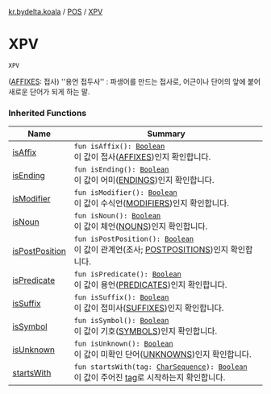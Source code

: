 [kr.bydelta.koala](../index.md) / [POS](index.md) / [XPV](./-x-p-v.md)

# XPV

`XPV`

([AFFIXES](-a-f-f-i-x-e-s.md): 접사) ''용언 접두사'' : 파생어를 만드는 접사로, 어근이나 단어의 앞에 붙어 새로운 단어가 되게 하는 말.

### Inherited Functions

| Name | Summary |
|---|---|
| [isAffix](is-affix.md) | `fun isAffix(): `[`Boolean`](https://kotlinlang.org/api/latest/jvm/stdlib/kotlin/-boolean/index.html)<br>이 값이 접사([AFFIXES](-a-f-f-i-x-e-s.md))인지 확인합니다. |
| [isEnding](is-ending.md) | `fun isEnding(): `[`Boolean`](https://kotlinlang.org/api/latest/jvm/stdlib/kotlin/-boolean/index.html)<br>이 값이 어미([ENDINGS](-e-n-d-i-n-g-s.md))인지 확인합니다. |
| [isModifier](is-modifier.md) | `fun isModifier(): `[`Boolean`](https://kotlinlang.org/api/latest/jvm/stdlib/kotlin/-boolean/index.html)<br>이 값이 수식언([MODIFIERS](-m-o-d-i-f-i-e-r-s.md))인지 확인합니다. |
| [isNoun](is-noun.md) | `fun isNoun(): `[`Boolean`](https://kotlinlang.org/api/latest/jvm/stdlib/kotlin/-boolean/index.html)<br>이 값이 체언([NOUNS](-n-o-u-n-s.md))인지 확인합니다. |
| [isPostPosition](is-post-position.md) | `fun isPostPosition(): `[`Boolean`](https://kotlinlang.org/api/latest/jvm/stdlib/kotlin/-boolean/index.html)<br>이 값이 관계언(조사; [POSTPOSITIONS](-p-o-s-t-p-o-s-i-t-i-o-n-s.md))인지 확인합니다. |
| [isPredicate](is-predicate.md) | `fun isPredicate(): `[`Boolean`](https://kotlinlang.org/api/latest/jvm/stdlib/kotlin/-boolean/index.html)<br>이 값이 용언([PREDICATES](-p-r-e-d-i-c-a-t-e-s.md))인지 확인합니다. |
| [isSuffix](is-suffix.md) | `fun isSuffix(): `[`Boolean`](https://kotlinlang.org/api/latest/jvm/stdlib/kotlin/-boolean/index.html)<br>이 값이 접미사([SUFFIXES](-s-u-f-f-i-x-e-s.md))인지 확인합니다. |
| [isSymbol](is-symbol.md) | `fun isSymbol(): `[`Boolean`](https://kotlinlang.org/api/latest/jvm/stdlib/kotlin/-boolean/index.html)<br>이 값이 기호([SYMBOLS](-s-y-m-b-o-l-s.md))인지 확인합니다. |
| [isUnknown](is-unknown.md) | `fun isUnknown(): `[`Boolean`](https://kotlinlang.org/api/latest/jvm/stdlib/kotlin/-boolean/index.html)<br>이 값이 미확인 단어([UNKNOWNS](-u-n-k-n-o-w-n-s.md))인지 확인합니다. |
| [startsWith](starts-with.md) | `fun startsWith(tag: `[`CharSequence`](https://kotlinlang.org/api/latest/jvm/stdlib/kotlin/-char-sequence/index.html)`): `[`Boolean`](https://kotlinlang.org/api/latest/jvm/stdlib/kotlin/-boolean/index.html)<br>이 값이 주어진 [tag](starts-with.md#kr.bydelta.koala.POS$startsWith(kotlin.CharSequence)/tag)로 시작하는지 확인합니다. |
